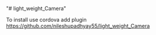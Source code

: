 "# light_weight_Camera" 


To install use cordova add plugin https://github.com/nileshupadhyay55/light_weight_Camera